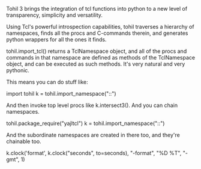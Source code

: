 

Tohil 3 brings the integration of tcl functions into python to a new level of transparency, simplicity and versatility.

Using Tcl's powerful introspection capabilities, tohil traverses a hierarchy of namespaces, finds all the procs and C-commands therein, and generates python wrappers for all the ones it finds.

tohil.import_tcl() returns a TclNamespace object, and all of the procs and commands in that namespace are defined as methods of the TclNamespace object, and can be executed as such methods.  It's very natural and very pythonic.

This means you can do stuff like:

import tohil
k = tohil.import_namespace("::")

And then invoke top level procs like k.intersect3().  And you can chain namespaces.

tohil.package_require("yajltcl")
k = tohil.import_namespace("::")

And the subordinate namespaces are created in there too, and they're chainable too.




k.clock('format', k.clock("seconds", to=seconds), "-format", "%D %T", "-gmt", 1)

